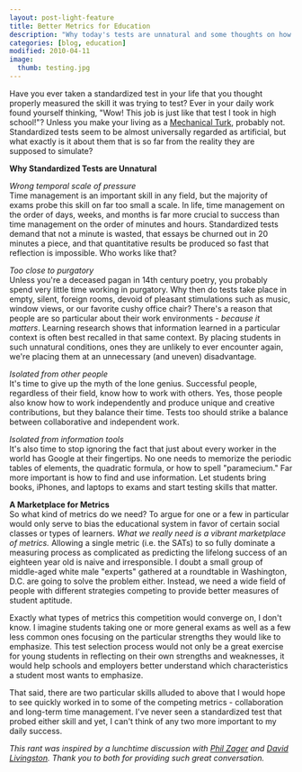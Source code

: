 ```yaml
---
layout: post-light-feature
title: Better Metrics for Education
description: "Why today's tests are unnatural and some thoughts on how to improve them."
categories: [blog, education]
modified: 2010-04-11
image:
  thumb: testing.jpg
---
```

Have you ever taken a standardized test in your life that you thought properly measured the skill it was trying to test?  Ever in your daily work found yourself thinking, "Wow!  This job is just like that test I took in high school!"?  Unless you make your living as a <a href="https://www.mturk.com/mturk/welcome">Mechanical Turk</a>, probably not.  Standardized tests seem to be almost universally regarded as artificial, but what exactly is it about them that is so far from the reality they are supposed to simulate?

<strong>Why Standardized Tests are Unnatural</strong>

<em>Wrong temporal scale of pressure</em><br>
Time management is an important skill in any field, but the majority of exams probe this skill on far too small a scale.  In life, time management on the order of days, weeks, and months is far more crucial to success than time management on the order of minutes and hours.  Standardized tests demand that not a minute is wasted, that essays be churned out in 20 minutes a piece, and that quantitative results be produced so fast that reflection is impossible.  Who works like that?

<em>Too close to purgatory</em><br>
Unless you're a deceased pagan in 14th century poetry, you probably spend very little time working in purgatory.  Why then do tests take place in empty, silent, foreign rooms, devoid of pleasant stimulations such as music, window views, or our favorite cushy office chair?  There's a reason that people are so particular about their work environments - <em>because it matters</em>.  Learning research shows that information learned in a particular context is often best recalled in that same context.  By placing students in such unnatural conditions, ones they are unlikely to ever encounter again, we're placing them at an unnecessary (and uneven) disadvantage.

<em>Isolated from other people</em><br>
It's time to give up the myth of the lone genius.  Successful people, regardless of their field, know how to work with others.  Yes, those people also know how to work independently and produce unique and creative contributions, but they balance their time.  Tests too should strike a balance between collaborative and independent work.

<em>Isolated from information tools</em><br>
It's also time to stop ignoring the fact that just about every worker in the world has Google at their fingertips.  No one needs to memorize the periodic tables of elements, the quadratic formula, or how to spell "paramecium."  Far more important is how to find and use information.  Let students bring books, iPhones, and laptops to exams and start testing skills that matter.

<strong>A Marketplace for Metrics</strong><br>
So what kind of metrics do we need?  To argue for one or a few in particular would only serve to bias the educational system in favor of certain social classes or types of learners.  <em>What we really need is a vibrant marketplace of metrics.</em> Allowing a single metric (i.e. the SATs) to so fully dominate a measuring process as complicated as predicting the lifelong success of an eighteen year old is naive and irresponsible.  I doubt a small group of middle-aged white male "experts" gathered at a roundtable in Washington, D.C. are going to solve the problem either.  Instead, we need a wide field of people with different strategies competing to provide better measures of student aptitude.

Exactly what types of metrics this competition would converge on, I don't know.  I imagine students taking one or more general exams as well as a few less common ones focusing on the particular strengths they would like to emphasize.  This test selection process would not only be a great exercise for young students in reflecting on their own strengths and weaknesses, it would help schools and employers better understand  which characteristics a student most wants to emphasize.

That said, there are two particular skills alluded to above that I would hope to see quickly worked in to some of the competing metrics - collaboration and long-term time management.  I've never seen a standardized test that probed either skill and yet, I can't think of any two more important to my daily success.

<em>This rant was inspired by a lunchtime discussion with [Phil Zager](http://www.linkedin.com/in/pzager) and [David Livingston](http://www.linkedin.com/pub/david-livingston/12/531/683).  Thank you to both for providing such great conversation.</em>